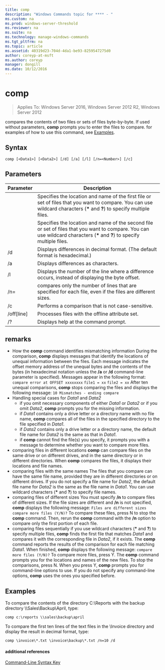 ```yaml
---
title: comp
description: "Windows Commands topic for **** - "
ms.custom: na
ms.prod: windows-server-threshold
ms.reviewer: na
ms.suite: na
ms.technology: manage-windows-commands
ms.tgt_pltfrm: na
ms.topic: article
ms.assetid: 40319d23-704d-4da1-be93-8259547275d0
author: coreyp-at-msft
ms.author: coreyp
manager: dongill
ms.date: 10/12/2016
---
```

# comp

>Applies To: Windows Server 2016, Windows Server 2012 R2, Windows Server 2012

compares the contents of two files or sets of files byte-by-byte. If used without parameters, **comp** prompts you to enter the files to compare.
for examples of how to use this command, see [Examples](#BKMK_examples).
## Syntax
```
comp [<Data1>] [<Data2>] [/d] [/a] [/l] [/n=<Number>] [/c]
```
## Parameters
|Parameter|Description|
|-------|--------|
|<Data1>|Specifies the location and name of the first file or set of files that you want to compare. You can use wildcard characters (**\*** and **?**) to specify multiple files.|
|<Data2>|Specifies the location and name of the second file or set of files that you want to compare. You can use wildcard characters (**\*** and **?**) to specify multiple files.|
|/d|Displays differences in decimal format. (The default format is hexadecimal.)|
|/a|Displays differences as characters.|
|/l|Displays the number of the line where a difference occurs, instead of displaying the byte offset.|
|/n=<Number>|compares only the number of lines that are specified for each file, even if the files are different sizes.|
|/c|Performs a comparison that is not case-sensitive.|
|/off[line]|Processes files with the offline attribute set.|
|/?|Displays help at the command prompt.|
## remarks
-   How the **comp** command identifies mismatching information
    During the comparison, **comp** displays messages that identify the locations of unequal information between the files. Each message indicates the offset memory address of the unequal bytes and the contents of the bytes (in hexadecimal notation unless the **/a** or **/d** command-line parameter is specified). Messages appear in the following format:
    `compare error at OFFSET xxxxxxxx`
    `file1 = xx`
    `file2 = xx`
    After ten unequal comparisons, **comp** stops comparing the files and displays the following message:
    `10 Mismatches - ending compare`
-   Handling special cases for *Data1* and *Data2*
    -   if you omit necessary components of either *Data1* or *Data2* or if you omit *Data2*, **comp** prompts you for the missing information.
    -   if *Data1* contains only a drive letter or a directory name with no file name, **comp** compares all of the files in the specified directory to the file specified in *Data1*.
    -   if *Data2* contains only a drive letter or a directory name, the default file name for *Data2* is the same as that in *Data1*.
    -   if **comp** cannot find the file(s) you specify, it prompts you with a message to determine whether you want to compare more files.
-   comparing files in different locations
    **comp** can compare files on the same drive or on different drives, and in the same directory or in different directories. When **comp** compares the files, it displays their locations and file names.
-   comparing files with the same names
    The files that you compare can have the same file name, provided they are in different directories or on different drives. If you do not specify a file name for *Data2*, the default file name for *Data2* is the same as the file name in *Data1*. You can use wildcard characters (**\*** and **?**) to specify file names.
-   comparing files of different sizes
    You must specify **/n** to compare files of different sizes. If the file sizes are different and **/n** is not specified, **comp** displays the following message:
    `Files are different sizes`
    `compare more files (Y/N)?`
    To compare these files, press N to stop the **comp** command. Then, rerun the **comp** command with the **/n** option to compare only the first portion of each file.
-   comparing files sequentially
    if you use wildcard characters (**\*** and **?**) to specify multiple files, **comp** finds the first file that matches *Data1* and compares it with the corresponding file in *Data2*, if it exists. The **comp** command reports the results of the comparison for each file matching *Data1*. When finished, **comp** displays the following message:
    `compare more files (Y/N)?`
    To compare more files, press Y. The **comp** command prompts you for the locations and names of the new files. To stop the comparisons, press N. When you press Y, **comp** prompts you for command-line options to use. If you do not specify any command-line options, **comp** uses the ones you specified before.
## <a name="BKMK_examples"></a>Examples
To compare the contents of the directory C:\Reports with the backup directory \\\Sales\Backup\April, type:
```
comp c:\reports \\sales\backup\april
```
To compare the first ten lines of the text files in the \Invoice directory and display the result in decimal format, type:
```
comp \invoice\*.txt \invoice\backup\*.txt /n=10 /d
```
#### additional references
[Command-Line Syntax Key](command-line-syntax-key.md)
